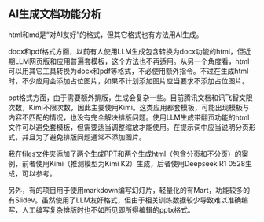 ## AI生成文档功能分析

html和md是“对AI友好”的格式，但其它格式也有方法用AI生成。

docx和pdf格式方面，以前有人使用LLM生成包含转换为docx功能的html，但近期LLM网页版和应用普遍套模板，这个方法也不再适用。从另一个角度看，html可以用其它工具转换为docx和pdf等格式，不必使用额外指令。不过在生成html时，不少应用会添加占位图片，如果不计划添加图片应当要求不添加占位图片。

ppt格式方面，由于需要额外排版，生成会复杂一些。目前腾讯文档和讯飞智文限次数，Kimi不限次数，因此主要使用Kimi。这类应用都套模板，可能出现模板与内容不匹配的情况，也没有完全解决排版问题。使用LLM生成带翻页功能的html文件可以避免套模板，但需要适当调整缩放才能使用。在提示词中应当说明分页形式，并且为了避免排版问题通常不添加图片。

我在[files文件夹](https://github.com/Willian7004/Willian7004.github.io/tree/main/files/202507)添加了两个生成PPT和两个生成html（包含分页和不分页）的案例，前者使用Kimi（推测模型为Kimi K2）生成，后者使用Deepseek R1 0528生成，可以参考。

另外，有的项目用于使用markdown编写幻灯片，轻量化的有Mart，功能较多的有Slidev。虽然使用了LLM友好格式，但由于相关训练数据较少导致难以准确编写，人工编写复杂排版时也不如所见即所得编辑的pptx格式。